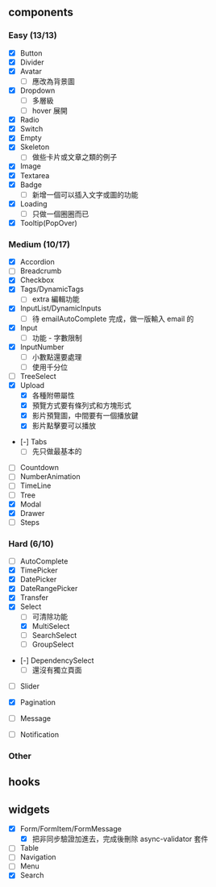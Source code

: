 ## components

### Easy (13/13)
- [x] Button
- [x] Divider
- [x] Avatar
  - [ ] 應改為背景圖
- [x] Dropdown
  - [ ] 多層級
  - [ ] hover 展開
- [x] Radio
- [x] Switch
- [x] Empty
- [x] Skeleton
  - [ ] 做些卡片或文章之類的例子
- [x] Image
- [x] Textarea
- [x] Badge
  - [ ] 新增一個可以插入文字或圖的功能
- [x] Loading
  - [ ] 只做一個圈圈而已
- [x] Tooltip(PopOver)

### Medium (10/17)
- [x] Accordion
- [ ] Breadcrumb
- [x] Checkbox
- [x] Tags/DynamicTags
  - [ ] extra 編輯功能
- [x] InputList/DynamicInputs
  - [ ] 待 emailAutoComplete 完成，做一版輸入 email 的
- [x] Input
  - [ ] 功能 - 字數限制
- [x] InputNumber
  - [ ] 小數點還要處理
  - [ ] 使用千分位
- [ ] TreeSelect
- [x] Upload
  - [x] 各種附帶屬性
  - [x] 預覽方式要有條列式和方塊形式
  - [x] 影片預覽圖，中間要有一個播放鍵
  - [x] 影片點擊要可以播放
- [-] Tabs
  - [ ] 先只做最基本的
- [ ] Countdown
- [ ] NumberAnimation
- [ ] TimeLine
- [ ] Tree
- [x] Modal
- [x] Drawer
- [ ] Steps

### Hard (6/10)
- [ ] AutoComplete
- [x] TimePicker
- [x] DatePicker
- [x] DateRangePicker
- [x] Transfer
- [x] Select
  - [ ] 可清除功能
  - [x] MultiSelect
  - [ ] SearchSelect
  - [ ] GroupSelect
- [-] DependencySelect
  - [ ] 還沒有獨立頁面
- [ ] Slider
- [x] Pagination
- [ ] Message
- [ ] Notification


### Other

## hooks

## widgets
- [x] Form/FormItem/FormMessage
  - [x] 把非同步驗證加進去，完成後刪除 async-validator 套件
- [ ] Table
- [ ] Navigation
- [ ] Menu
- [x] Search
